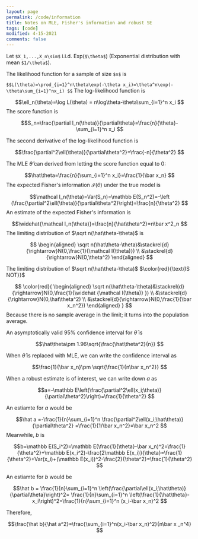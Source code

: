 ```yaml
---
layout: page
permalink: /code/information
title: Notes on MLE, Fisher's information and robust SE
tags: [code]
modified: 4-15-2021
comments: false
---
```


<script src="//yihui.org/js/math-code.js"></script>
<!-- Just one possible MathJax CDN below. You may use others. -->
<script async
  src="//mathjax.rstudio.com/latest/MathJax.js?config=TeX-MML-AM_CHTML">
</script>

Let `$X_1,...,X_n\sim$` i.i.d. Exp(`$\theta$`) (Exponential distribution with mean `$1/\theta$`).

The likelihood function for a sample of size `$n$` is  

`$$L(\theta)=\prod_{i=1}^n\theta\exp(-\theta x_i)=\theta^n\exp(-\theta\sum_{i=1}^nx_i) $$`
The log-likelihood function is   

$$\ell_n(\theta)=\log L(\theta) = n\log\theta-\theta\sum_{i=1}^n x_i $$
The score function is  

$$S_n=\frac{\partial l_n(\theta)}{\partial\theta}=\frac{n}{\theta}-\sum_{i=1}^n x_i $$

The second derivative of the log-likelihood function is  

$$\frac{\partial^2\ell(\theta)}{\partial\theta^2}=\frac{-n}{\theta^2} $$

The MLE $\hat\theta$ can derived from letting the score function equal to 0:  

$$\hat\theta=\frac{n}{\sum_{i=1}^n x_i}=\frac{1}{\bar x_n} $$
The expected Fisher's information $\mathcal I(\theta)$ under the true model is  

$$\mathcal I_n(\theta)=Var(S_n)=\mathbb E(S_n^2)=-\left (\frac{\partial^2\ell(\theta)}{\partial\theta^2}\right)=\frac{n}{\theta^2} $$
An estimate of the expected Fisher's information is  

$$\widehat{\mathcal I_n(\theta)}=\frac{n}{\hat\theta^2}=n\bar x^2_n $$
The limiting distribution of $\sqrt n(\hat\theta-\theta)$ is  

$$
\begin{aligned}
\sqrt n(\hat\theta-\theta)&\stackrel{d}{\rightarrow}N(0,\frac{1}{\mathcal I(\theta)}) \\
&\stackrel{d}{\rightarrow}N(0,\theta^2)
\end{aligned}
$$

The limiting distribution of $\sqrt n(\hat\theta-\theta)$ $\color{red}{\text{IS NOT}}$


$$
\color{red}{
\begin{aligned}
\sqrt n(\hat\theta-\theta)&\stackrel{d}{\rightarrow}N(0,\frac{1}{\widehat {\mathcal I(\theta)} }) \\
&\stackrel{d}{\rightarrow}N(0,\hat\theta^2) \\
&\stackrel{d}{\rightarrow}N(0,\frac{1}{\bar x_n^2})
\end{aligned}
}
$$
Because there is no sample average in the limit; it turns into the population average.  
 
An asymptotically valid 95\% confidence interval for $\hat\theta$ is  

$$\hat\theta\pm 1.96\sqrt{\frac{\hat\theta^2}{n}} $$

When $\hat\theta$ is replaced with MLE, we can write the confidence interval as  

$$\frac{1}{\bar x_n}\pm \sqrt{\frac{1}{n\bar x_n^2}} $$

When a robust estimate is of interest, we can write down $a$ as  

$$a=-\mathbb E\left(\frac{\partial^2\ell(x_i;\theta)}{\partial\theta^2}\right)=\frac{1}{\theta^2} $$

An estiamte for $a$ would be  

$$\hat a =-\frac{1}{n}\sum_{i=1}^n \frac{\partial^2\ell(x_i;\hat\theta)}{\partial\theta^2} =\frac{1}{1/\bar x_n^2}=\bar x_n^2  $$
Meanwhile, $b$ is 

$$b=\mathbb E(S_i^2)=\mathbb E(\frac{1}{\theta}-\bar x_n)^2=\frac{1}{\theta^2}+\mathbb E(x_i^2)-\frac{2\mathbb E(x_i)}{\theta}=\frac{1}{\theta^2}+Var(x_i)+(\mathbb E(x_i))^2-\frac{2}{\theta^2}=\frac{1}{\theta^2} $$

An estiamte for $b$ would be  

$$\hat b =  \frac{1}{n}\sum_{i=1}^n \left(\frac{\partial\ell(x_i;\hat\theta)}{\partial\theta}\right)^2= \frac{1}{n}\sum_{i=1}^n \left(\frac{1}{\hat\theta}-x_i\right)^2=\frac{1}{n}\sum_{i=1}^n (x_i-\bar x_n)^2 $$

Therefore,  

$$\frac{\hat b}{\hat a^2}=\frac{\sum_{i=1}^n(x_i-\bar x_n)^2}{n\bar x _n^4} $$
